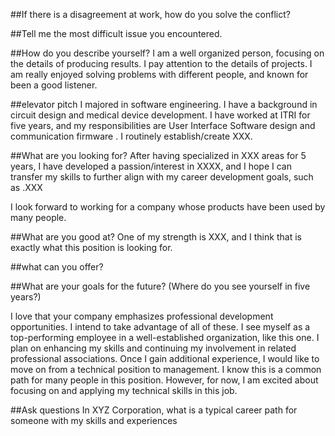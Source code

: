##If there is a disagreement at work, how do you solve the conflict? 

##Tell me the most difficult issue you encountered.

##How do you describe yourself?
I am a well organized person, focusing on the details of producing results. I pay attention to the details of projects. I am really enjoyed solving problems with different people, and known for been a good listener. 

##elevator pitch
I majored in software engineering. I have a background in circuit design and medical device development. I have worked at ITRI for five years, and my responsibilities are User Interface Software design and communication firmware  . I routinely establish/create XXX. 

##What are you looking for?
After having specialized in XXX areas for 5 years, I have developed a passion/interest in XXXX, and I hope I can transfer my skills to further align with my career development goals, such as .XXX

I look forward to working for a company whose products have been used by many people. 

##What are you good at?
One of my strength is XXX, and I think that is exactly what this position is looking for. 

##what can you offer?

##What are your goals for the future?
(Where do you see yourself in five years?)

I love that your company emphasizes professional development opportunities. I intend to take advantage of all of these.
I see myself as a top-performing employee in a well-established organization, like this one. I plan on enhancing my skills and continuing my involvement in related professional associations.
Once I gain additional experience, I would like to move on from a technical position to management. I know this is a common path for many people in this position. However, for now, I am excited about focusing on and applying my technical skills in this job.


##Ask questions
In XYZ Corporation, what is a typical career path for someone with my skills and experiences